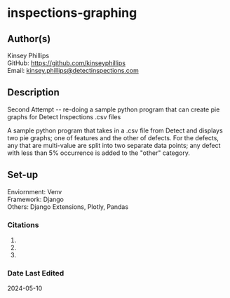 # inspections-graphing

## Author(s)

Kinsey Phillips<br/>
    GitHub: https://github.com/kinseyphillips<br/>
    Email: kinsey.phillips@detectinspections.com

## Description

Second Attempt -- re-doing a sample python program that can create pie graphs for Detect Inspections .csv files

A sample python program that takes in a .csv file from Detect and displays two pie graphs; one of features and the other of defects. For the defects, any that are multi-value are split into two separate data points; any defect with less than 5% occurrence is added to the "other" category.

## Set-up

Enviornment: Venv<br/>
Framework: Django<br/>
Others: Django Extensions, Plotly, Pandas

### Citations

1) 
2) 
3) 

### Date Last Edited

2024-05-10